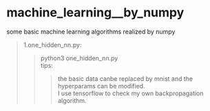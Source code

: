 # machine_learning__by_numpy
some basic machine learning algorithms realized by numpy  
>1.one_hidden_nn.py:  
>>python3 one_hidden_nn.py  
>>tips:  
>>>the basic data canbe replaced by mnist and the hyperparams can be modified.  
>>>I use tensorflow to check my own backpropagation algorithm.  
